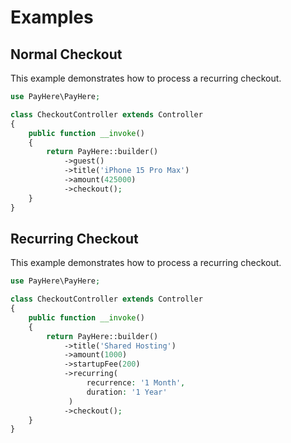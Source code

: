 # Examples

## Normal Checkout

This example demonstrates how to process a recurring checkout.

```php
use PayHere\PayHere;

class CheckoutController extends Controller
{
    public function __invoke()
    {
        return PayHere::builder()
            ->guest()
            ->title('iPhone 15 Pro Max')
            ->amount(425000)
            ->checkout();
    }
}
```

## Recurring Checkout

This example demonstrates how to process a recurring checkout.

```php
use PayHere\PayHere;

class CheckoutController extends Controller
{
    public function __invoke()
    {
        return PayHere::builder()
            ->title('Shared Hosting')
            ->amount(1000)
            ->startupFee(200)
            ->recurring(
                 recurrence: '1 Month',
                 duration: '1 Year'
             )
            ->checkout();
    }
}
```
